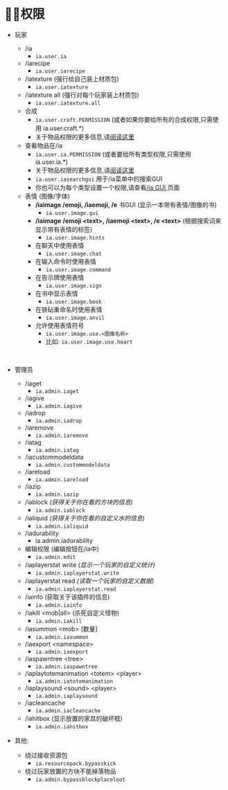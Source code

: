# 👌🏻权限

* 玩家

  * /ia
    * `ia.user.ia`
  * /iarecipe
    * `ia.user.iarecipe`
  * /iatexture \(强行给自己装上材质包\)
    * `ia.user.iatexture`
  * /iatexture all \(强行对每个玩家装上材质包\)
    * `ia.user.iatexture.all`
  * 合成
    * `ia.user.craft.PERMISSION` \(或者如果你要给所有的合成权限,只需使用 ia.user.craft.\*\)
    * 关于物品权限的更多信息,请[阅读这里](../adding-content/advanced/item-properties/basic/item-permission.md)
  * 查看物品在/ia
    * `ia.user.ia.PERMISSION` \(或者要给所有类型权限,只需使用 ia.user.ia.\*\)
    * 关于物品权限的更多信息,请[阅读这里](../adding-content/advanced/item-properties/basic/item-permission.md)
    * `ia.user.iasearchgui` 用于/ia菜单中的搜索GUI
    * 你也可以为每个类型设置一个权限,请查看[/ia GUI ](../ia.md)页面
  * 表情 \(图像/字体\)
    * **/iaimage /emoji, /iaemoji, /e** 书GUI \(显示一本带有表情/图像的书\)
      * `ia.user.image.gui`
    * **/iaimage** **/emoji &lt;text&gt;, /iaemoji &lt;text&gt;, /e &lt;text&gt;** \(根据搜索词来显示带有表情的标签\)
      * `ia.user.image.hints`
    * 在聊天中使用表情
      * `ia.user.image.chat`
    * 在输入命令时使用表情
      * `ia.user.image.command`
    * 在告示牌使用表情
      * `ia.user.image.sign`
    * 在书中显示表情
      * `ia.user.image.book`
    * 在铁砧重命名时使用表情
      * `ia.user.image.anvil`
    * 允许使用表情符号
      * `ia.user.image.use.<图像名称>`
      * 比如: `ia.user.image.use.heart`

  ​

* 管理员
  * /iaget
    * `ia.admin.iaget`
  * /iagive
    * `ia.admin.iagive`
  * /iadrop
    * `ia.admin.iadrop`
  * /iaremove
    * `ia.admin.iaremove`
  * /iatag
    * `ia.admin.iatag`
  * /iacustommodeldata
    * `ia.admin.custommodeldata`
  * /iareload
    * `ia.admin.iareload`
  * /iazip
    * `ia.admin.iazip`
  * /iablock _\(获得关于你在看的方块的信息\)_
    * `ia.admin.iablock`
  * /ialiquid _\(获得关于你在看的自定义水的信息\)_
    * `ia.admin.ialiquid`
  * /iadurability
    * ia.admin.iadurability
  * 编辑权限 \(编辑按钮在/ia中\)
    * `ia.admin.edit`
  * /iaplayerstat write _\(显示一个玩家的自定义统计\)_
    * `ia.admin.iaplayerstat.write`
  * /iaplayerstat read _\(读取一个玩家的自定义数据\)_
    * `ia.admin.iaplayerstat.read`
  * /iainfo \(获取关于该插件的信息\)
    * `ia.admin.iainfo`
  * /iakill &lt;mob\|all&gt; \(杀死自定义怪物\)
    * `ia.admin.iakill`
  * /iasummon &lt;mob&gt; \[数量\]
    * `ia.admin.iasummon`
  * /iaexport &lt;namespace&gt;
    * `ia.admin.iaexport`
  * /iaspawntree &lt;tree&gt;
    * `ia.admin.iaspawntree`
  * /iaplaytotemanimation &lt;totem&gt; &lt;player&gt;
    * `ia.admin.iatotemanimation`
  * /iaplaysound &lt;sound&gt; &lt;player&gt;
    * `ia.admin.iaplaysound`
  * /iacleancache
    * `ia.admin.iacleancache`
  * /iahitbox \(显示放置的家具的破坏框\)
    * `ia.admin.iahitbox`
* 其他:
  * 绕过接收资源包
    * `ia.resourcepack.bypasskick`
  * 绕过玩家放置的方块不能掉落物品
    * `ia.admin.bypassblockplaceloot`

